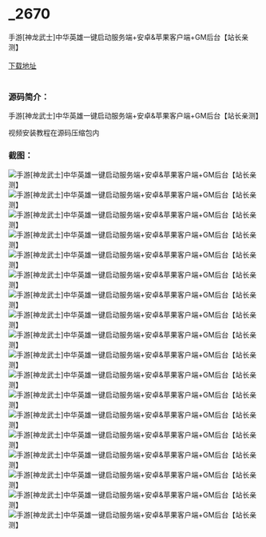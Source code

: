 # _2670
手游[神龙武士]中华英雄一键启动服务端+安卓&amp;苹果客户端+GM后台【站长亲测】
<br/></br>
[下载地址](https://www.uuid2.com/2670.html "下载地址")
<br/></br>
<h3>源码简介：</h3>
<p>手游[神龙武士]中华英雄一键启动服务端+安卓&苹果客户端+GM后台【站长亲测】<p>
<p>视频安装教程在源码压缩包内<p>
<h3>截图：</h3>
<img src="https://www.uuid2.com/wp-content/uploads/img/202111/3e4b0dc513.png" alt="手游[神龙武士]中华英雄一键启动服务端+安卓&苹果客户端+GM后台【站长亲测】"><img src="https://www.uuid2.com/wp-content/uploads/img/202111/741c641919.png" alt="手游[神龙武士]中华英雄一键启动服务端+安卓&苹果客户端+GM后台【站长亲测】"><img src="https://www.uuid2.com/wp-content/uploads/img/202111/20a5395667.png" alt="手游[神龙武士]中华英雄一键启动服务端+安卓&苹果客户端+GM后台【站长亲测】"><img src="https://www.uuid2.com/wp-content/uploads/img/202111/5ffd41b912.png" alt="手游[神龙武士]中华英雄一键启动服务端+安卓&苹果客户端+GM后台【站长亲测】"><img src="https://www.uuid2.com/wp-content/uploads/img/202111/7c0d79e119.png" alt="手游[神龙武士]中华英雄一键启动服务端+安卓&苹果客户端+GM后台【站长亲测】"><img src="https://www.uuid2.com/wp-content/uploads/img/202111/b1e69fd850.png" alt="手游[神龙武士]中华英雄一键启动服务端+安卓&苹果客户端+GM后台【站长亲测】"><img src="https://www.uuid2.com/wp-content/uploads/img/202111/1542f9f160.png" alt="手游[神龙武士]中华英雄一键启动服务端+安卓&苹果客户端+GM后台【站长亲测】"><img src="https://www.uuid2.com/wp-content/uploads/img/202111/e6b7f93199.png" alt="手游[神龙武士]中华英雄一键启动服务端+安卓&苹果客户端+GM后台【站长亲测】"><img src="https://www.uuid2.com/wp-content/uploads/img/202111/d7f37c4522.png" alt="手游[神龙武士]中华英雄一键启动服务端+安卓&苹果客户端+GM后台【站长亲测】"><img src="https://www.uuid2.com/wp-content/uploads/img/202111/1fe0b67234.png" alt="手游[神龙武士]中华英雄一键启动服务端+安卓&苹果客户端+GM后台【站长亲测】"><img src="https://www.uuid2.com/wp-content/uploads/img/202111/f9ef02b384.png" alt="手游[神龙武士]中华英雄一键启动服务端+安卓&苹果客户端+GM后台【站长亲测】"><img src="https://www.uuid2.com/wp-content/uploads/img/202111/f6792b9211.png" alt="手游[神龙武士]中华英雄一键启动服务端+安卓&苹果客户端+GM后台【站长亲测】"><img src="https://www.uuid2.com/wp-content/uploads/img/202111/92e07c0997.png" alt="手游[神龙武士]中华英雄一键启动服务端+安卓&苹果客户端+GM后台【站长亲测】"><img src="https://www.uuid2.com/wp-content/uploads/img/202111/90b7393702.png" alt="手游[神龙武士]中华英雄一键启动服务端+安卓&苹果客户端+GM后台【站长亲测】"><img src="https://www.uuid2.com/wp-content/uploads/img/202111/51a2fa5548.png" alt="手游[神龙武士]中华英雄一键启动服务端+安卓&苹果客户端+GM后台【站长亲测】"><img src="https://www.uuid2.com/wp-content/uploads/img/202111/88c97cf489.png" alt="手游[神龙武士]中华英雄一键启动服务端+安卓&苹果客户端+GM后台【站长亲测】"><img src="https://www.uuid2.com/wp-content/uploads/img/202111/4f005d4470.png" alt="手游[神龙武士]中华英雄一键启动服务端+安卓&苹果客户端+GM后台【站长亲测】"><img src="https://www.uuid2.com/wp-content/uploads/img/202111/823d7a6465.png" alt="手游[神龙武士]中华英雄一键启动服务端+安卓&苹果客户端+GM后台【站长亲测】">
